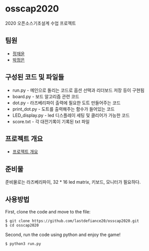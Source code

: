 # osscap2020
2020 오픈소스기초설계 수업 프로젝트

## 팀원
* [정재윤](http://www.github.com/lastdefiance20)
* [박정은](http://www.github.com/parkjungeun1013)

## 구성된 코드 및 파일들
- run.py - 메인으로 돌리는 코드로 옵션 선택과 리더보드 저장 등이 구현됨
- board.py - 보드 알고리즘 관련 코드
- dot.py - 라즈베리파이 출력에 필요한 도트 만들어주는 코드
- print_dot.py - 도트를 출력해주는 함수가 들어있는 코드
- LED_display.py - led 디스플레이 세팅 및 클리어가 가능한 코드
- score.txt - 각 대전기록이 기록된 txt 파일

## 프로젝트 개요
* [프로젝트 개요](./Project%20proposal_team%208%20-%20ver2.pdf)

## 준비물

준비물로는 라즈베리파이, 32 * 16 led matrix, 키보드, 모니터가 필요하다. 

## 사용방법

First, clone the code and move to the file:

```
$ git clone https://github.com/lastdefiance20/osscap2020.git
$ cd osscap2020
```

Second, run the code using python and enjoy the game!

```
$ python3 run.py
```
